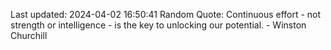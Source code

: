 Last updated: 2024-04-02 16:50:41
Random Quote: Continuous effort - not strength or intelligence - is the key to unlocking our potential. - Winston Churchill